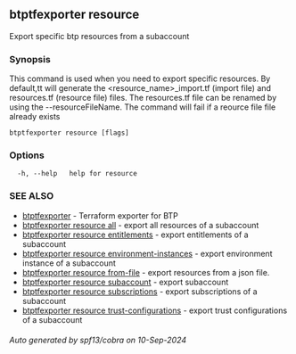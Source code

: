 ## btptfexporter resource

Export specific btp resources from a subaccount

### Synopsis


This command is used when you need to export specific resources.
By default,tt will generate the <resource_name>_import.tf (import file) and resources.tf (resource file) files.
The resources.tf file can be renamed by using the --resourceFileName.
The command will fail if a reource file  file already exists

```
btptfexporter resource [flags]
```

### Options

```
  -h, --help   help for resource
```

### SEE ALSO

* [btptfexporter](btptfexporter.md)	 - Terraform exporter for BTP
* [btptfexporter resource all](btptfexporter_resource_all.md)	 - export all resources of a subaccount
* [btptfexporter resource entitlements](btptfexporter_resource_entitlements.md)	 - export entitlements of a subaccount
* [btptfexporter resource environment-instances](btptfexporter_resource_environment-instances.md)	 - export environment instance of a subaccount
* [btptfexporter resource from-file](btptfexporter_resource_from-file.md)	 - export resources from a json file.
* [btptfexporter resource subaccount](btptfexporter_resource_subaccount.md)	 - export subaccount
* [btptfexporter resource subscriptions](btptfexporter_resource_subscriptions.md)	 - export subscriptions of a subaccount
* [btptfexporter resource trust-configurations](btptfexporter_resource_trust-configurations.md)	 - export trust configurations of a subaccount

###### Auto generated by spf13/cobra on 10-Sep-2024
